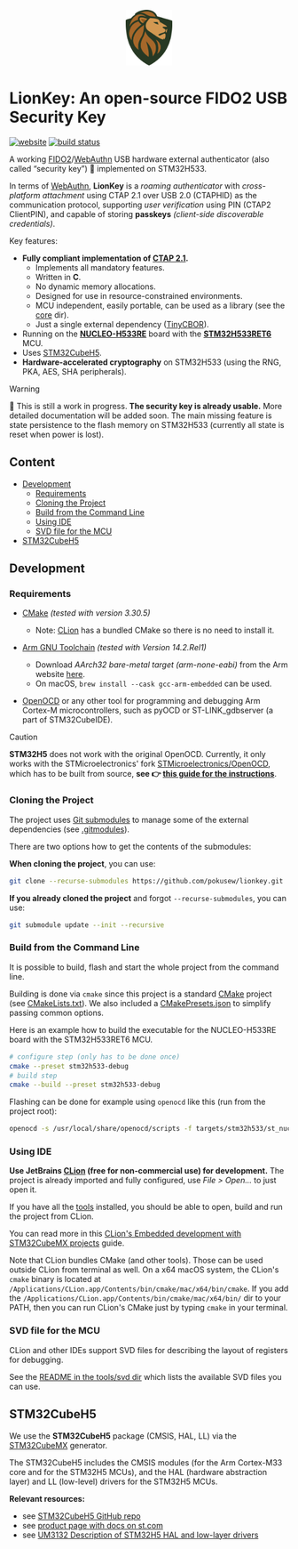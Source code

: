 <p align="center"><img src="./docs/assets/img/lionkey-logo-v2-no-padding.svg" title="LionKey" alt="LionKey logo" height="100"></p>

# LionKey: An open-source FIDO2 USB Security Key

[![website](https://img.shields.io/badge/docs-lionkey.dev-A6672A)](https://lionkey.dev/)
[![build status](https://img.shields.io/github/actions/workflow/status/pokusew/lionkey/ci.yml?logo=github)](https://github.com/pokusew/lionkey/actions/workflows/ci.yml)

A working [FIDO2]/[WebAuthn] USB hardware external authenticator (also called “security key”) 🔑
implemented on STM32H533.

In terms of [WebAuthn], **LionKey** is a _roaming authenticator_ with _cross-platform attachment_
using CTAP 2.1 over USB 2.0 (CTAPHID) as the communication protocol,
supporting _user verification_ using PIN (CTAP2 ClientPIN),
and capable of storing **passkeys** _(client-side discoverable credentials)_.

Key features:
* **Fully compliant implementation of [CTAP 2.1].**
  * Implements all mandatory features.
  * Written in **C**.
  * No dynamic memory allocations.
  * Designed for use in resource-constrained environments.
  * MCU independent, easily portable, can be used as a library (see the [core](./core) dir).
  * Just a single external dependency ([TinyCBOR]).
* Running on the **[NUCLEO-H533RE]** board with the **[STM32H533RET6]** MCU.
* Uses [STM32CubeH5](#stm32cubeH5).
* **Hardware-accelerated cryptography** on STM32H533 (using the RNG, PKA, AES, SHA peripherals).

> [!WARNING]  
> 🚧 This is still a work in progress. **The security key is already usable.**
> More detailed documentation will be added soon.
> The main missing feature is state persistence to the flash memory on STM32H533
(currently all state is reset when power is lost).

## Content

<!-- **Table of Contents**  *generated with [DocToc](https://github.com/thlorenz/doctoc)* -->
<!-- START doctoc generated TOC please keep comment here to allow auto update -->
<!-- DON'T EDIT THIS SECTION, INSTEAD RE-RUN doctoc TO UPDATE -->

- [Development](#development)
  - [Requirements](#requirements)
  - [Cloning the Project](#cloning-the-project)
  - [Build from the Command Line](#build-from-the-command-line)
  - [Using IDE](#using-ide)
  - [SVD file for the MCU](#svd-file-for-the-mcu)
- [STM32CubeH5](#stm32cubeh5)

<!-- END doctoc generated TOC please keep comment here to allow auto update -->


## Development


### Requirements

- [CMake] _(tested with version 3.30.5)_
  * Note: [CLion](#using-ide) has a bundled CMake so there is no need to install it.

- [Arm GNU Toolchain] _(tested with Version 14.2.Rel1)_
  * Download _AArch32 bare-metal target (arm-none-eabi)_ from the Arm website [here][Arm GNU Toolchain].
  * On macOS, `brew install --cask gcc-arm-embedded` can be used.

- [OpenOCD] or any other tool for programming and debugging Arm Cortex-M microcontrollers,
  such as pyOCD or ST-LINK_gdbserver (a part of STM32CubeIDE).

> [!CAUTION]  
> **STM32H5** does not work with the original OpenOCD.
> Currently, it only works with the STMicroelectronics' fork [STMicroelectronics/OpenOCD],
> which has to be built from source,
> **see 👉 [this guide for the instructions](https://lionkey.dev/docs/development/openocd)**.


### Cloning the Project

The project uses [Git submodules] to manage some of the external dependencies (see [.gitmodules](./.gitmodules)).

There are two options how to get the contents of the submodules:

**When cloning the project**, you can use:
```bash
git clone --recurse-submodules https://github.com/pokusew/lionkey.git
```

**If you already cloned the project** and forgot `--recurse-submodules`, you can use:
```bash
git submodule update --init --recursive
```


### Build from the Command Line

It is possible to build, flash and start the whole project from the command line.

Building is done via `cmake` since this project is a standard [CMake] project (see [CMakeLists.txt](./CMakeLists.txt)).
We also included a [CMakePresets.json](CMakePresets.json) to simplify passing common options.

Here is an example how to build the executable for the NUCLEO-H533RE board with the STM32H533RET6 MCU.
```bash
# configure step (only has to be done once)
cmake --preset stm32h533-debug
# build step
cmake --build --preset stm32h533-debug
```

Flashing can be done for example using `openocd` like this (run from the project root):
```bash
openocd -s /usr/local/share/openocd/scripts -f targets/stm32h533/st_nucleo_h5.cfg -c 'tcl_port disabled' -c 'gdb_port disabled' -c 'program "build/stm32h533-debug/targets/stm32h533/lionkey_stm32h533.elf"' -c reset -c shutdown
```


### Using IDE

**Use JetBrains [CLion] (free for non-commercial use) for development.**
The project is already imported and fully configured, use _File > Open..._ to just open it.

If you have all the [tools](#requirements) installed, you should be able to open, build and run the project from CLion.

You can read more in this [CLion's Embedded development with STM32CubeMX projects][CLion-Embedded-Development]
guide.

Note that CLion bundles CMake (and other tools). Those can be used outside CLion from terminal as well.
On a x64 macOS system, the CLion's `cmake` binary
is located at `/Applications/CLion.app/Contents/bin/cmake/mac/x64/bin/cmake`.
If you add the `/Applications/CLion.app/Contents/bin/cmake/mac/x64/bin/` dir to your PATH,
then you can run CLion's CMake just by typing `cmake` in your terminal.


### SVD file for the MCU

CLion and other IDEs support SVD files for describing the layout of registers for debugging.

See the [README in the tools/svd dir](./tools/svd/README.md) which lists the available SVD files you can use.


## STM32CubeH5

We use the **STM32CubeH5** package (CMSIS, HAL, LL) via the [STM32CubeMX] generator.

The STM32CubeH5 includes the CMSIS modules (for the Arm Cortex-M33 core and for the STM32H5 MCUs),
and the HAL (hardware abstraction layer) and LL (low-level) drivers for the STM32H5 MCUs.

**Relevant resources:**
* see [STM32CubeH5 GitHub repo][STM32CubeH5-GitHub]
* see [product page with docs on st.com][STM32CubeH5-Product-Page]
* see [UM3132 Description of STM32H5 HAL and low-layer drivers][UM3132]


<!-- links references -->

[Thesis]: https://github.com/pokusew/fel-masters-thesis

[Thesis-PDF]: https://github.com/pokusew/fel-masters-thesis/raw/main/docs/FIDO2_USB_Security_Key.pdf

[FIDO2]: https://fidoalliance.org/specifications/

[WebAuthn]: https://w3c.github.io/webauthn/

[CTAP 2.1]: https://fidoalliance.org/specs/fido-v2.1-ps-20210615/fido-client-to-authenticator-protocol-v2.1-ps-errata-20220621.html

[TinyCBOR]: https://github.com/intel/tinycbor

[NUCLEO-H533RE]: https://www.st.com/en/evaluation-tools/nucleo-h533re.html

[STM32H533RET6]: https://www.st.com/en/microcontrollers-microprocessors/stm32h533re.html

[STM32CubeH5-GitHub]: https://github.com/STMicroelectronics/STM32CubeH5

[STM32CubeH5-Product-Page]: https://www.st.com/en/embedded-software/stm32cubeh5.html#documentation

[UM3132]: https://www.st.com/resource/en/user_manual/um3132-description-of-stm32h5-hal-and-lowlayer-drivers-stmicroelectronics.pdf

[STM32CubeMX]: https://www.st.com/en/development-tools/stm32cubemx.html

[CLion]: https://www.jetbrains.com/clion/

[CLion-Embedded-Development]: https://www.jetbrains.com/help/clion/embedded-development.html

[Arm GNU Toolchain]: https://developer.arm.com/downloads/-/arm-gnu-toolchain-downloads

[OpenOCD]: https://openocd.org/pages/getting-openocd.html

[STMicroelectronics/OpenOCD]: https://github.com/STMicroelectronics/OpenOCD

[xPack OpenOCD Releases]: https://github.com/xpack-dev-tools/openocd-xpack/releases

[CMake]: https://cmake.org/

[Git submodules]: https://git-scm.com/docs/gitsubmodules
